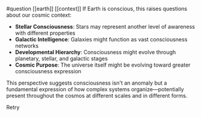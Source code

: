 #question [[earth]] [[context]]
If Earth is conscious, this raises questions about our cosmic context:

- **Stellar Consciousness**: Stars may represent another level of awareness with different properties
- **Galactic Intelligence**: Galaxies might function as vast consciousness networks
- **Developmental Hierarchy**: Consciousness might evolve through planetary, stellar, and galactic stages
- **Cosmic Purpose**: The universe itself might be evolving toward greater consciousness expression

This perspective suggests consciousness isn't an anomaly but a fundamental expression of how complex systems organize—potentially present throughout the cosmos at different scales and in different forms.

Retry